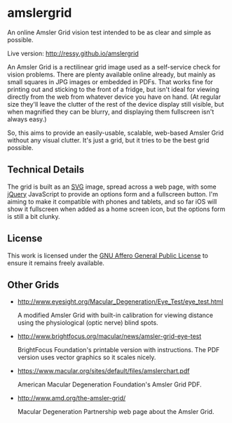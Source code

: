 # amslergrid

An online Amsler Grid vision test intended to be as clear and simple as possible.

Live version: http://ressy.github.io/amslergrid

An Amsler Grid is a rectilinear grid image used as a self-service check for
vision problems.  There are plenty available online already, but mainly as
small squares in JPG images or embedded in PDFs.  That works fine for printing
out and sticking to the front of a fridge, but isn't ideal for viewing directly
from the web from whatever device you have on hand.  (At regular size they'll
leave the clutter of the rest of the device display still visible, but when
magnified they can be blurry, and displaying them fullscreen isn't always
easy.)

So, this aims to provide an easily-usable, scalable, web-based Amsler Grid
without any visual clutter.  It's just a grid, but it tries to be the best grid
possible.

## Technical Details

The grid is built as an [SVG] image, spread across a web page, with some
[jQuery] JavaScript to provide an options form and a fullscreen button.  I'm
aiming to make it compatible with phones and tablets, and so far iOS will show
it fullscreen when added as a home screen icon, but the options form is still a
bit clunky.

[SVG]: https://www.w3.org/Graphics/SVG/
[jQuery]: https://jquery.com/

## License

This work is licensed under the [GNU Affero General Public License][AGPL] to
ensure it remains freely available.

[AGPL]: https://www.gnu.org/licenses/agpl.html

## Other Grids

 * <http://www.eyesight.org/Macular_Degeneration/Eye_Test/eye_test.html>

   A modified Amsler Grid with built-in calibration for viewing distance using
   the physiological (optic nerve) blind spots.

 * <http://www.brightfocus.org/macular/news/amsler-grid-eye-test>

   BrightFocus Foundation's printable version with instructions.  The PDF
   version uses vector graphics so it scales nicely.

 * <https://www.macular.org/sites/default/files/amslerchart.pdf>

   American Macular Degeneration Foundation's Amsler Grid PDF.

 * <http://www.amd.org/the-amsler-grid/>

   Macular Degeneration Partnership web page about the Amsler Grid.
